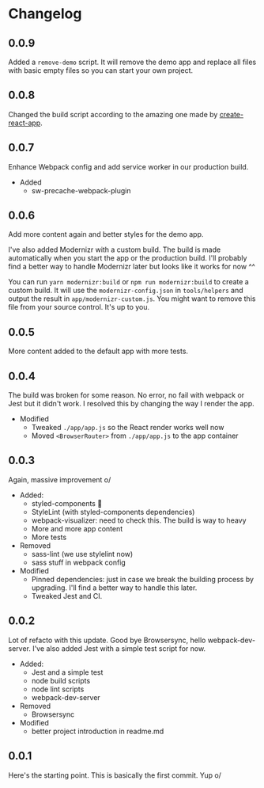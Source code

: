 # Changelog

## 0.0.9

Added a `remove-demo` script. It will remove the demo app and replace all files with basic empty files so you can start your own project.

## 0.0.8

Changed the build script according to the amazing one made by [create-react-app](https://github.com/facebook/create-react-app).

## 0.0.7

Enhance Webpack config and add service worker in our production build.
- Added
  - sw-precache-webpack-plugin

## 0.0.6

Add more content again and better styles for the demo app.

I've also added Modernizr with a custom build. The build is made automatically when you start the app or the production build.
I'll probably find a better way to handle Modernizr later but looks like it works for now ^^

You can run `yarn modernizr:build` or `npm run modernizr:build` to create a custom build. It will use the `modernizr-config.json` in `tools/helpers` and output the result in `app/modernizr-custom.js`. You might want to remove this file from your source control. It's up to you.

## 0.0.5

More content added to the default app with more tests.

## 0.0.4

The build was broken for some reason. No error, no fail with webpack or Jest but it didn't work. I resolved this by changing the way I render the app.

- Modified
  - Tweaked `./app/app.js` so the React render works well now
  - Moved `<BrowserRouter>` from `./app/app.js` to the app container

## 0.0.3

Again, massive improvement o/

- Added:
  - styled-components 💅
  - StyleLint (with styled-components dependencies)
  - webpack-visualizer: need to check this. The build is way to heavy
  - More and more app content
  - More tests
- Removed
  - sass-lint (we use stylelint now)
  - sass stuff in webpack config
- Modified
  - Pinned dependencies: just in case we break the building process by upgrading. I'll find a better way to handle this later.
  - Tweaked Jest and CI.

## 0.0.2

Lot of refacto with this update. Good bye Browsersync, hello webpack-dev-server. I've also added Jest with a simple test script for now.

- Added:
  - Jest and a simple test
  - node build scripts
  - node lint scripts
  - webpack-dev-server
- Removed
  - Browsersync
- Modified
  - better project introduction in readme.md

## 0.0.1

Here's the starting point. This is basically the first commit. Yup o/
